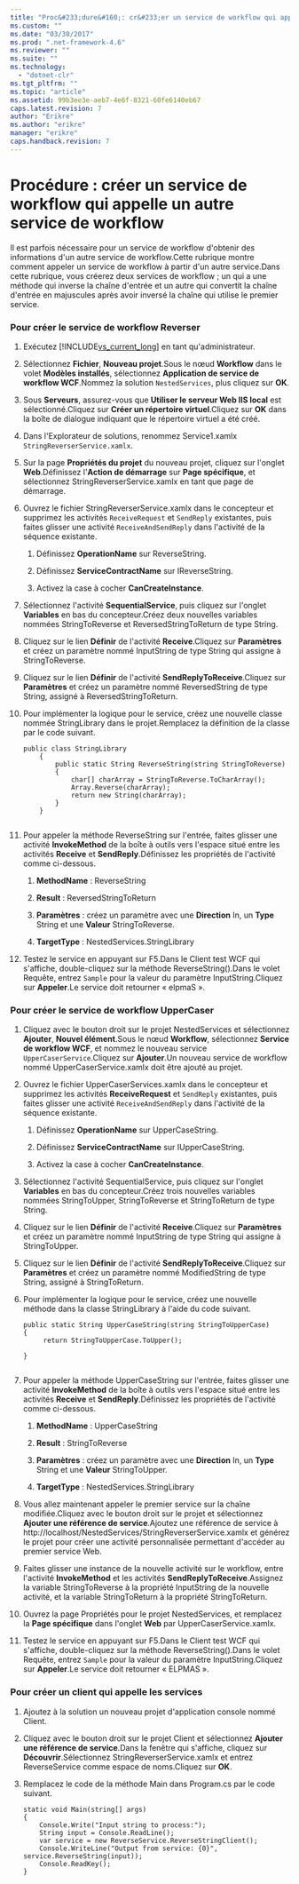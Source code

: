 ```yaml
---
title: "Proc&#233;dure&#160;: cr&#233;er un service de workflow qui appelle un autre service de workflow | Microsoft Docs"
ms.custom: ""
ms.date: "03/30/2017"
ms.prod: ".net-framework-4.6"
ms.reviewer: ""
ms.suite: ""
ms.technology: 
  - "dotnet-clr"
ms.tgt_pltfrm: ""
ms.topic: "article"
ms.assetid: 99b3ee3e-aeb7-4e6f-8321-60fe6140eb67
caps.latest.revision: 7
author: "Erikre"
ms.author: "erikre"
manager: "erikre"
caps.handback.revision: 7
---
```

# Proc&#233;dure&#160;: cr&#233;er un service de workflow qui appelle un autre service de workflow
Il est parfois nécessaire pour un service de workflow d'obtenir des informations d'un autre service de workflow.Cette rubrique montre comment appeler un service de workflow à partir d'un autre service.Dans cette rubrique, vous créerez deux services de workflow ; un qui a une méthode qui inverse la chaîne d'entrée et un autre qui convertit la chaîne d'entrée en majuscules après avoir inversé la chaîne qui utilise le premier service.  
  
### Pour créer le service de workflow Reverser  
  
1.  Exécutez [!INCLUDE[vs_current_long](../../../../includes/vs-current-long-md.md)] en tant qu'administrateur.  
  
2.  Sélectionnez **Fichier**, **Nouveau projet**.Sous le nœud **Workflow** dans le volet **Modèles installés**, sélectionnez **Application de service de workflow WCF**.Nommez la solution `NestedServices`, plus cliquez sur **OK**.  
  
3.  Sous **Serveurs**, assurez\-vous que **Utiliser le serveur Web IIS local** est sélectionné.Cliquez sur **Créer un répertoire virtuel**.Cliquez sur **OK** dans la boîte de dialogue indiquant que le répertoire virtuel a été créé.  
  
4.  Dans l'Explorateur de solutions, renommez Service1.xamlx `StringReverserService.xamlx`.  
  
5.  Sur la page **Propriétés du projet** du nouveau projet, cliquez sur l'onglet **Web**.Définissez l'**Action de démarrage** sur **Page spécifique**, et sélectionnez StringReverserService.xamlx en tant que page de démarrage.  
  
6.  Ouvrez le fichier StringReverserService.xamlx dans le concepteur et supprimez les activités `ReceiveRequest` et `SendReply` existantes, puis faites glisser une activité `ReceiveAndSendReply` dans l'activité de la séquence existante.  
  
    1.  Définissez **OperationName** sur ReverseString.  
  
    2.  Définissez **ServiceContractName** sur IReverseString.  
  
    3.  Activez la case à cocher **CanCreateInstance**.  
  
7.  Sélectionnez l'activité **SequentialService**, puis cliquez sur l'onglet **Variables** en bas du concepteur.Créez deux nouvelles variables nommées StringToReverse et ReversedStringToReturn de type String.  
  
8.  Cliquez sur le lien **Définir** de l'activité **Receive**.Cliquez sur **Paramètres** et créez un paramètre nommé InputString de type String qui assigne à StringToReverse.  
  
9. Cliquez sur le lien **Définir** de l'activité **SendReplyToReceive**.Cliquez sur **Paramètres** et créez un paramètre nommé ReversedString de type String, assigné à ReversedStringToReturn.  
  
10. Pour implémenter la logique pour le service, créez une nouvelle classe nommée StringLibrary dans le projet.Remplacez la définition de la classe par le code suivant.  
  
    ```  
    public class StringLibrary  
        {  
            public static String ReverseString(string StringToReverse)  
            {  
                char[] charArray = StringToReverse.ToCharArray();  
                Array.Reverse(charArray);  
                return new String(charArray);  
            }  
        }  
  
    ```  
  
11. Pour appeler la méthode ReverseString sur l'entrée, faites glisser une activité **InvokeMethod** de la boîte à outils vers l'espace situé entre les activités **Receive** et **SendReply**.Définissez les propriétés de l'activité comme ci\-dessous.  
  
    1.  **MethodName** : ReverseString  
  
    2.  **Result** : ReversedStringToReturn  
  
    3.  **Paramètres** : créez un paramètre avec une **Direction** In, un **Type** String et une **Valeur** StringToReverse.  
  
    4.  **TargetType** : NestedServices.StringLibrary  
  
12. Testez le service en appuyant sur F5.Dans le Client test WCF qui s'affiche, double\-cliquez sur la méthode ReverseString\(\).Dans le volet Requête, entrez `Sample` pour la valeur du paramètre InputString.Cliquez sur **Appeler**.Le service doit retourner « elpmaS ».  
  
### Pour créer le service de workflow UpperCaser  
  
1.  Cliquez avec le bouton droit sur le projet NestedServices et sélectionnez **Ajouter**, **Nouvel élément**.Sous le nœud **Workflow**, sélectionnez **Service de workflow WCF**, et nommez le nouveau service `UpperCaserService`.Cliquez sur **Ajouter**.Un nouveau service de workflow nommé UpperCaserService.xamlx doit être ajouté au projet.  
  
2.  Ouvrez le fichier UpperCaserServices.xamlx dans le concepteur et supprimez les activités **ReceiveRequest** et `SendReply` existantes, puis faites glisser une activité `ReceiveAndSendReply` dans l'activité de la séquence existante.  
  
    1.  Définissez **OperationName** sur UpperCaseString.  
  
    2.  Définissez **ServiceContractName** sur IUpperCaseString.  
  
    3.  Activez la case à cocher **CanCreateInstance**.  
  
3.  Sélectionnez l'activité SequentialService, puis cliquez sur l'onglet **Variables** en bas du concepteur.Créez trois nouvelles variables nommées StringToUpper, StringToReverse et StringToReturn de type String.  
  
4.  Cliquez sur le lien **Définir** de l'activité **Receive**.Cliquez sur **Paramètres** et créez un paramètre nommé InputString de type String qui assigne à StringToUpper.  
  
5.  Cliquez sur le lien **Définir** de l'activité **SendReplyToReceive**.Cliquez sur **Paramètres** et créez un paramètre nommé ModifiedString de type String, assigné à StringToReturn.  
  
6.  Pour implémenter la logique pour le service, créez une nouvelle méthode dans la classe StringLibrary à l'aide du code suivant.  
  
    ```  
    public static String UpperCaseString(string StringToUpperCase)  
    {  
         return StringToUpperCase.ToUpper();  
  
    }  
  
    ```  
  
7.  Pour appeler la méthode UpperCaseString sur l'entrée, faites glisser une activité **InvokeMethod** de la boîte à outils vers l'espace situé entre les activités **Receive** et **SendReply**.Définissez les propriétés de l'activité comme ci\-dessous.  
  
    1.  **MethodName** : UpperCaseString  
  
    2.  **Result** : StringToReverse  
  
    3.  **Paramètres** : créez un paramètre avec une **Direction** In, un **Type** String et une **Valeur** StringToUpper.  
  
    4.  **TargetType** : NestedServices.StringLibrary  
  
8.  Vous allez maintenant appeler le premier service sur la chaîne modifiée.Cliquez avec le bouton droit sur le projet et sélectionnez **Ajouter une référence de service**.Ajoutez une référence de service à http:\/\/localhost\/NestedServices\/StringReverserService.xamlx et générez le projet pour créer une activité personnalisée permettant d'accéder au premier service Web.  
  
9. Faites glisser une instance de la nouvelle activité sur le workflow, entre l'activité **InvokeMethod** et les activités **SendReplyToReceive**.Assignez la variable StringToReverse à la propriété InputString de la nouvelle activité, et la variable StringToReturn à la propriété StringToReturn.  
  
10. Ouvrez la page Propriétés pour le projet NestedServices, et remplacez la **Page spécifique** dans l'onglet **Web** par UpperCaserService.xamlx.  
  
11. Testez le service en appuyant sur F5.Dans le Client test WCF qui s'affiche, double\-cliquez sur la méthode ReverseString\(\).Dans le volet Requête, entrez `Sample` pour la valeur du paramètre InputString.Cliquez sur **Appeler**.Le service doit retourner « ELPMAS ».  
  
### Pour créer un client qui appelle les services  
  
1.  Ajoutez à la solution un nouveau projet d'application console nommé Client.  
  
2.  Cliquez avec le bouton droit sur le projet Client et sélectionnez **Ajouter une référence de service**.Dans la fenêtre qui s'affiche, cliquez sur **Découvrir**.Sélectionnez StringReverserService.xamlx et entrez ReverseService comme espace de noms.Cliquez sur **OK**.  
  
3.  Remplacez le code de la méthode Main dans Program.cs par le code suivant.  
  
    ```  
    static void Main(string[] args)  
    {  
        Console.Write("Input string to process:");  
        String input = Console.ReadLine();  
        var service = new ReverseService.ReverseStringClient();  
        Console.WriteLine("Output from service: {0}", service.ReverseString(input));  
        Console.ReadKey();  
    }  
  
    ```